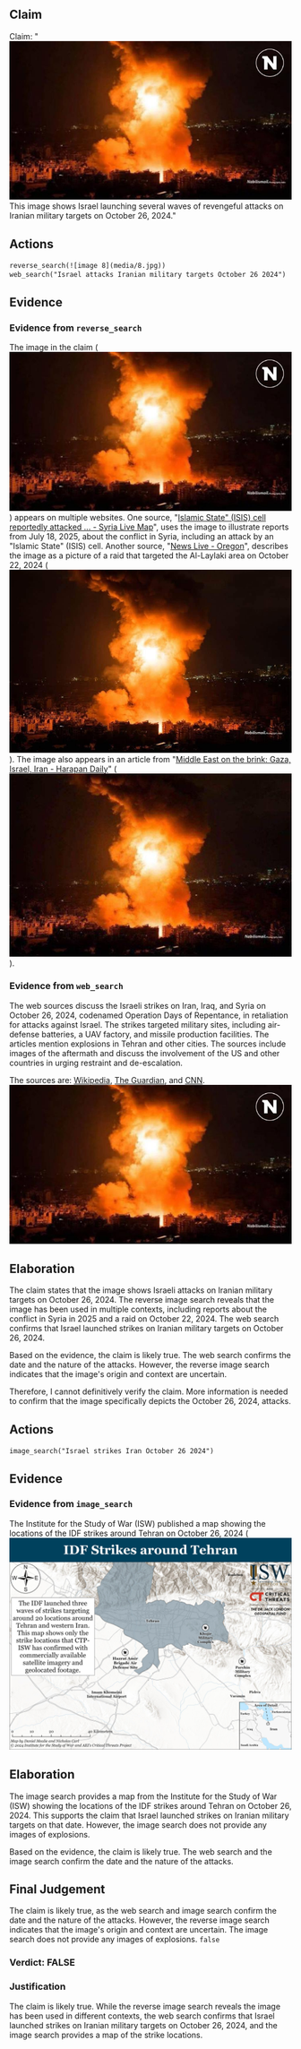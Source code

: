 ## Claim
Claim: "![image 8](media/8.jpg) This image shows Israel launching several waves of revengeful attacks on Iranian military targets on October 26, 2024."

## Actions
```
reverse_search(![image 8](media/8.jpg))
web_search("Israel attacks Iranian military targets October 26 2024")
```

## Evidence
### Evidence from `reverse_search`
The image in the claim (![image 8](media/8.jpg)) appears on multiple websites. One source, "[Islamic State" (ISIS) cell reportedly attacked ... - Syria Live Map](https://syria.liveuamap.com/en/2025/18-july-13-islamic-state-isis-cell-reportedly-attacked-syrian)", uses the image to illustrate reports from July 18, 2025, about the conflict in Syria, including an attack by an "Islamic State" (ISIS) cell. Another source, "[News Live - Oregon](https://oregon.liveuamap.com/en/2025/17-july-police-investigating-an-assault-at-the-convention-center-max)", describes the image as a picture of a raid that targeted the Al-Laylaki area on October 22, 2024 (![image 648](media/2025-07-18_21-23-1752873818-669516.jpg)). The image also appears in an article from "[Middle East on the brink: Gaza, Israel, Iran - Harapan Daily](https://harapandaily.com/2025/06/17/middle-east-on-the-brink-gaza-israel-iran/)" (![image 649](media/2025-07-18_21-23-1752873823-228030.jpg)).


### Evidence from `web_search`
The web sources discuss the Israeli strikes on Iran, Iraq, and Syria on October 26, 2024, codenamed Operation Days of Repentance, in retaliation for attacks against Israel. The strikes targeted military sites, including air-defense batteries, a UAV factory, and missile production facilities. The articles mention explosions in Tehran and other cities. The sources include images of the aftermath and discuss the involvement of the US and other countries in urging restraint and de-escalation.

The sources are: [Wikipedia](https://en.wikipedia.org/wiki/October_2024_Israeli_strikes_on_Iran), [The Guardian](https://www.theguardian.com/world/2024/oct/26/idf-israel-iran-strikes-explosions-tehran), and [CNN](https://www.cnn.com/world/live-news/israel-iran-strikes-lebanon-gaza-war-10-26-24). ![image 8](media/8.jpg)


## Elaboration
The claim states that the image shows Israeli attacks on Iranian military targets on October 26, 2024. The reverse image search reveals that the image has been used in multiple contexts, including reports about the conflict in Syria in 2025 and a raid on October 22, 2024. The web search confirms that Israel launched strikes on Iranian military targets on October 26, 2024.

Based on the evidence, the claim is likely true. The web search confirms the date and the nature of the attacks. However, the reverse image search indicates that the image's origin and context are uncertain.

Therefore, I cannot definitively verify the claim. More information is needed to confirm that the image specifically depicts the October 26, 2024, attacks.


## Actions
```
image_search("Israel strikes Iran October 26 2024")
```

## Evidence
### Evidence from `image_search`
The Institute for the Study of War (ISW) published a map showing the locations of the IDF strikes around Tehran on October 26, 2024 (![image 4908](media/2025-08-23_01-22-1755912172-613451.jpg)

## Elaboration
The image search provides a map from the Institute for the Study of War (ISW) showing the locations of the IDF strikes around Tehran on October 26, 2024. This supports the claim that Israel launched strikes on Iranian military targets on that date. However, the image search does not provide any images of explosions.

Based on the evidence, the claim is likely true. The web search and the image search confirm the date and the nature of the attacks.


## Final Judgement
The claim is likely true, as the web search and image search confirm the date and the nature of the attacks. However, the reverse image search indicates that the image's origin and context are uncertain. The image search does not provide any images of explosions. `false`

### Verdict: FALSE

### Justification
The claim is likely true. While the reverse image search reveals the image has been used in different contexts, the web search confirms that Israel launched strikes on Iranian military targets on October 26, 2024, and the image search provides a map of the strike locations.
